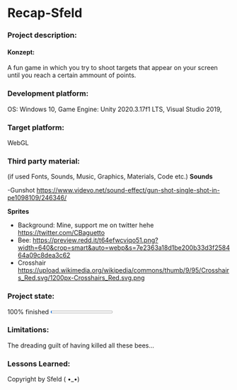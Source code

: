 # Recap-Sfeld

### Project description: 
#### Konzept: 
A fun game in which you try to shoot targets that appear on your screen until you reach a certain ammount of points. 

### Development platform: 
OS: Windows 10, Game Engine: Unity 2020.3.17f1 LTS, Visual Studio 2019, 
### Target platform: 
WebGL 
### Third party material: 
(if used Fonts, Sounds, Music, Graphics, Materials, Code etc.)
**Sounds** 

 -Gunshot 
 https://www.videvo.net/sound-effect/gun-shot-single-shot-in-pe1098109/246346/

**Sprites** 
- Background: Mine, support me on twitter hehe
https://twitter.com/CBaguetto
- Bee: 
https://preview.redd.it/t64efwcviqo51.png?width=640&crop=smart&auto=webp&s=7e2363a18d1be200b33d3f258464a09c8dea3c62
- Crosshair 
https://upload.wikimedia.org/wikipedia/commons/thumb/9/95/Crosshairs_Red.svg/1200px-Crosshairs_Red.svg.png

### Project state: 
100% finished
<progress max="100" value="2"></progress>

### Limitations: 
The dreading guilt of having killed all these bees...

### Lessons Learned: 


Copyright by Sfeld ( •_•)